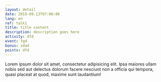 ```yaml
---
layout: detail
date: 2019-09-13T07:00:00
lang: en
ref: talk1
title: title content
description: description goes here
activity: dfd
event: fgd
bonus: sdad
points: dfd
---
```

Lorem ipsum dolor sit amet, consectetur adipisicing elit. Ipsa maiores ullam nobis sed aut delectus dolorum facere nesciunt non a officia qui tempora, quasi placeat at quod, maxime sunt laudantium!